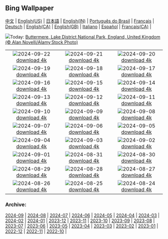 ## Bing Wallpaper
[中文](README.md) |                     [English(US)](en-US.md) |                     [日本語](ja-JP.md) |                     [English(IN)](en-IN.md) |                     [Português do Brasil](pt-BR.md) |                     [Français](fr-FR.md) |                     [Deutsch](de-DE.md) |                     [English(CA)](en-CA.md) |                     [English(GB)](en-GB.md) |                     [Italiano](it-IT.md) |                     [Español](es-ES.md) |                     [Français(CA)](fr-CA.md) |                    

![](https://www.bing.com/th?id=OHR.AutumnCumbria_EN-CA9786205803_UHD.jpg&w=1000)Today: [Buttermere, Lake District National Park, England, United Kingdom (© Alan Novelli/Alamy Stock Photo)](https://www.bing.com/th?id=OHR.AutumnCumbria_EN-CA9786205803_UHD.jpg)

|      |      |      |
| :----: | :----: | :----: |
|![](https://www.bing.com/th?id=OHR.MunichBeerfest_EN-CA0865675708_UHD.jpg&pid=hp&w=384&h=216&rs=1&c=4)2024-09-22 [download 4k](https://www.bing.com/th?id=OHR.MunichBeerfest_EN-CA0865675708_UHD.jpg)|![](https://www.bing.com/th?id=OHR.OcracokeLight_EN-CA0008554628_UHD.jpg&pid=hp&w=384&h=216&rs=1&c=4)2024-09-21 [download 4k](https://www.bing.com/th?id=OHR.OcracokeLight_EN-CA0008554628_UHD.jpg)|![](https://www.bing.com/th?id=OHR.PiratePlayground_EN-CA5267288064_UHD.jpg&pid=hp&w=384&h=216&rs=1&c=4)2024-09-20 [download 4k](https://www.bing.com/th?id=OHR.PiratePlayground_EN-CA5267288064_UHD.jpg)|
|![](https://www.bing.com/th?id=OHR.GujoHachiman_EN-CA0510851106_UHD.jpg&pid=hp&w=384&h=216&rs=1&c=4)2024-09-19 [download 4k](https://www.bing.com/th?id=OHR.GujoHachiman_EN-CA0510851106_UHD.jpg)|![](https://www.bing.com/th?id=OHR.MidAutumnSingapore_EN-CA0460554285_UHD.jpg&pid=hp&w=384&h=216&rs=1&c=4)2024-09-18 [download 4k](https://www.bing.com/th?id=OHR.MidAutumnSingapore_EN-CA0460554285_UHD.jpg)|![](https://www.bing.com/th?id=OHR.SunriseWallabies_EN-CA0408938056_UHD.jpg&pid=hp&w=384&h=216&rs=1&c=4)2024-09-17 [download 4k](https://www.bing.com/th?id=OHR.SunriseWallabies_EN-CA0408938056_UHD.jpg)|
|![](https://www.bing.com/th?id=OHR.OuimetCanyon_EN-CA0342113199_UHD.jpg&pid=hp&w=384&h=216&rs=1&c=4)2024-09-16 [download 4k](https://www.bing.com/th?id=OHR.OuimetCanyon_EN-CA0342113199_UHD.jpg)|![](https://www.bing.com/th?id=OHR.RapaNuiSunrise_EN-CA0278736669_UHD.jpg&pid=hp&w=384&h=216&rs=1&c=4)2024-09-15 [download 4k](https://www.bing.com/th?id=OHR.RapaNuiSunrise_EN-CA0278736669_UHD.jpg)|![](https://www.bing.com/th?id=OHR.PointReyes_EN-CA0207843307_UHD.jpg&pid=hp&w=384&h=216&rs=1&c=4)2024-09-14 [download 4k](https://www.bing.com/th?id=OHR.PointReyes_EN-CA0207843307_UHD.jpg)|
|![](https://www.bing.com/th?id=OHR.DolphinReunion_EN-CA0142031840_UHD.jpg&pid=hp&w=384&h=216&rs=1&c=4)2024-09-13 [download 4k](https://www.bing.com/th?id=OHR.DolphinReunion_EN-CA0142031840_UHD.jpg)|![](https://www.bing.com/th?id=OHR.RedFoxMother_EN-CA4368684954_UHD.jpg&pid=hp&w=384&h=216&rs=1&c=4)2024-09-12 [download 4k](https://www.bing.com/th?id=OHR.RedFoxMother_EN-CA4368684954_UHD.jpg)|![](https://www.bing.com/th?id=OHR.BridgeLisbon_EN-CA9816290154_UHD.jpg&pid=hp&w=384&h=216&rs=1&c=4)2024-09-11 [download 4k](https://www.bing.com/th?id=OHR.BridgeLisbon_EN-CA9816290154_UHD.jpg)|
|![](https://www.bing.com/th?id=OHR.IguazuRainbow_EN-CA9747611398_UHD.jpg&pid=hp&w=384&h=216&rs=1&c=4)2024-09-10 [download 4k](https://www.bing.com/th?id=OHR.IguazuRainbow_EN-CA9747611398_UHD.jpg)|![](https://www.bing.com/th?id=OHR.StockholmLibrary_EN-CA2154287662_UHD.jpg&pid=hp&w=384&h=216&rs=1&c=4)2024-09-09 [download 4k](https://www.bing.com/th?id=OHR.StockholmLibrary_EN-CA2154287662_UHD.jpg)|![](https://www.bing.com/th?id=OHR.SantaCruzHummer_EN-CA9641643755_UHD.jpg&pid=hp&w=384&h=216&rs=1&c=4)2024-09-08 [download 4k](https://www.bing.com/th?id=OHR.SantaCruzHummer_EN-CA9641643755_UHD.jpg)|
|![](https://www.bing.com/th?id=OHR.GlenariffPark_EN-CA9582120244_UHD.jpg&pid=hp&w=384&h=216&rs=1&c=4)2024-09-07 [download 4k](https://www.bing.com/th?id=OHR.GlenariffPark_EN-CA9582120244_UHD.jpg)|![](https://www.bing.com/th?id=OHR.TIFF2024_EN-CA6309124110_UHD.jpg&pid=hp&w=384&h=216&rs=1&c=4)2024-09-06 [download 4k](https://www.bing.com/th?id=OHR.TIFF2024_EN-CA6309124110_UHD.jpg)|![](https://www.bing.com/th?id=OHR.DuskyOwls_EN-CA5479353295_UHD.jpg&pid=hp&w=384&h=216&rs=1&c=4)2024-09-05 [download 4k](https://www.bing.com/th?id=OHR.DuskyOwls_EN-CA5479353295_UHD.jpg)|
|![](https://www.bing.com/th?id=OHR.AlpineLakes_EN-CA4889089553_UHD.jpg&pid=hp&w=384&h=216&rs=1&c=4)2024-09-04 [download 4k](https://www.bing.com/th?id=OHR.AlpineLakes_EN-CA4889089553_UHD.jpg)|![](https://www.bing.com/th?id=OHR.ElbowRiver_EN-CA6581725556_UHD.jpg&pid=hp&w=384&h=216&rs=1&c=4)2024-09-03 [download 4k](https://www.bing.com/th?id=OHR.ElbowRiver_EN-CA6581725556_UHD.jpg)|![](https://www.bing.com/th?id=OHR.ThamesLondon_EN-CA7037142112_UHD.jpg&pid=hp&w=384&h=216&rs=1&c=4)2024-09-02 [download 4k](https://www.bing.com/th?id=OHR.ThamesLondon_EN-CA7037142112_UHD.jpg)|
|![](https://www.bing.com/th?id=OHR.DjanetAlgeria_EN-CA7183702479_UHD.jpg&pid=hp&w=384&h=216&rs=1&c=4)2024-09-01 [download 4k](https://www.bing.com/th?id=OHR.DjanetAlgeria_EN-CA7183702479_UHD.jpg)|![](https://www.bing.com/th?id=OHR.WhaleSharkDay_EN-CA7348725715_UHD.jpg&pid=hp&w=384&h=216&rs=1&c=4)2024-08-31 [download 4k](https://www.bing.com/th?id=OHR.WhaleSharkDay_EN-CA7348725715_UHD.jpg)|![](https://www.bing.com/th?id=OHR.CastellfollitSpain_EN-CA7493953677_UHD.jpg&pid=hp&w=384&h=216&rs=1&c=4)2024-08-30 [download 4k](https://www.bing.com/th?id=OHR.CastellfollitSpain_EN-CA7493953677_UHD.jpg)|
|![](https://www.bing.com/th?id=OHR.ParalympicsParis_EN-CA3661228731_UHD.jpg&pid=hp&w=384&h=216&rs=1&c=4)2024-08-29 [download 4k](https://www.bing.com/th?id=OHR.ParalympicsParis_EN-CA3661228731_UHD.jpg)|![](https://www.bing.com/th?id=OHR.YoungCaiman_EN-CA7952630381_UHD.jpg&pid=hp&w=384&h=216&rs=1&c=4)2024-08-28 [download 4k](https://www.bing.com/th?id=OHR.YoungCaiman_EN-CA7952630381_UHD.jpg)|![](https://www.bing.com/th?id=OHR.PalmyraAtoll_EN-CA8180034537_UHD.jpg&pid=hp&w=384&h=216&rs=1&c=4)2024-08-27 [download 4k](https://www.bing.com/th?id=OHR.PalmyraAtoll_EN-CA8180034537_UHD.jpg)|
|![](https://www.bing.com/th?id=OHR.SwiftcurrentLake_EN-CA7830300836_UHD.jpg&pid=hp&w=384&h=216&rs=1&c=4)2024-08-26 [download 4k](https://www.bing.com/th?id=OHR.SwiftcurrentLake_EN-CA7830300836_UHD.jpg)|![](https://www.bing.com/th?id=OHR.KatahdinWoods_EN-CA4283542343_UHD.jpg&pid=hp&w=384&h=216&rs=1&c=4)2024-08-25 [download 4k](https://www.bing.com/th?id=OHR.KatahdinWoods_EN-CA4283542343_UHD.jpg)|![](https://www.bing.com/th?id=OHR.PrasatPhanom_EN-CA2112837442_UHD.jpg&pid=hp&w=384&h=216&rs=1&c=4)2024-08-24 [download 4k](https://www.bing.com/th?id=OHR.PrasatPhanom_EN-CA2112837442_UHD.jpg)|


### Archive:
[2024-09](archive/en-CA/202409/README.md) | [2024-08](archive/en-CA/202408/README.md) | [2024-07](archive/en-CA/202407/README.md) | [2024-06](archive/en-CA/202406/README.md) | [2024-05](archive/en-CA/202405/README.md) | [2024-04](archive/en-CA/202404/README.md) | [2024-03](archive/en-CA/202403/README.md) | [2024-02](archive/en-CA/202402/README.md) | [2024-01](archive/en-CA/202401/README.md) | [2023-12](archive/en-CA/202312/README.md) | [2023-11](archive/en-CA/202311/README.md) | [2023-10](archive/en-CA/202310/README.md) | [2023-09](archive/en-CA/202309/README.md) | [2023-08](archive/en-CA/202308/README.md) | [2023-07](archive/en-CA/202307/README.md) | [2023-06](archive/en-CA/202306/README.md) | [2023-05](archive/en-CA/202305/README.md) | [2023-04](archive/en-CA/202304/README.md) | [2023-03](archive/en-CA/202303/README.md) | [2023-02](archive/en-CA/202302/README.md) | [2023-01](archive/en-CA/202301/README.md) | [2022-12](archive/en-CA/202212/README.md) | [2022-11](archive/en-CA/202211/README.md) | [2022-10](archive/en-CA/202210/README.md) | 